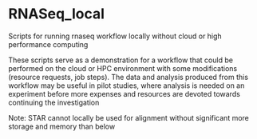 # RNASeq_local
Scripts for running rnaseq workflow locally without cloud or high performance computing

These scripts serve as a demonstration for a workflow that could be performed on the cloud or HPC environment with some modifications (resource requests, job steps). The data and analysis produced from this workflow may be useful in pilot studies, where analysis is needed on an experiment before more expenses and resources are devoted towards continuing the investigation

Note: STAR cannot locally be used for alignment without significant more storage and memory than below
